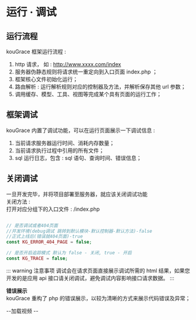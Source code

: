 # 运行 · 调试

## 运行流程
kouGrace 框架运行流程 : 
01. http 请求， 如 : http://www.xxxx.com/index 
02. 服务器伪静态规则将请求统一重定向到入口页面 index.php  ；
03. 框架核心文件初始化运行；
04. 路由解析 : 运行解析规则对应的控制器及方法，并解析保存其他 url 参数；
05. 调用缓存、模型、工具、视图等完成某个具有页面的运行工作；

## 框架调试
kouGrace 内置了调试功能，可以在运行页面展示一下调试信息 :

01. 当前请求服务器运行时间、消耗内存数量；
02. 当前请求执行过程中引用的所有文件；
03. sql 运行日志，包含 : sql 语句、查询时间、错误信息；

## 关闭调试

一旦开发完毕，并将项目部署至服务器，就应该关闭调试功能  
关闭方法 :  
打开对应分组下的入口文件 : /index.php   
```php

// 是否调试或者404页面  
//开发环境(debug调试 跳转到默认模块-默认控制器-默认方法)-false 
//正式上线后(错误就404页面)-true
const KG_ERROR_404_PAGE = false;

// 是否开启追踪模式 默认为 false - 关闭, true - 开启
const KG_TRACE = false;
```
::: warning 注意事项
调试会在请求页面直接展示调试所需的 html 结果，如果您开发的是应用 api 接口请关闭调试，避免调试内容影响接口请求数据。
:::

**错误展示**  
kouGrace 重构了 php 的错误展示，以较为清晰的方式来展示代码错误及异常；

--加载视频 --
<xgplayer url="https://s3.ananas.chaoxing.com/video/a8/3a/a8/8657d9ed21ca0d56ff5aee80ae127246/sd.mp4" poster="https://p.ananas.chaoxing.com/star3/origin/8e84a7259a8e85b59b406f9543043417.jpg" />